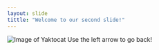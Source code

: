 ```yaml
---
layout: slide
tittle: "Welcome to our second slide!"
---
```

![Image of Yaktocat](https://octodex.github.com/images/yaktocat.png)
Use the left arrow to go back!
